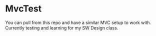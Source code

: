 # MvcTest
You can pull from this repo and have a similar MVC setup to work with. Currently testing and learning for my SW Design class.
